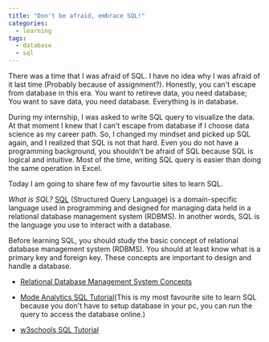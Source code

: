 ```yaml
---
title: "Don't be afraid, embrace SQL!"
categories:
  - learning
tags:
  - database
  - sql
---
```


There was a time that I was afraid of SQL. I have no idea why I was afraid of it last time (Probably because of assignment?). Honestly, you can't escape from database in this era. You want to retireve data, you need database; You want to save data, you need database. Everything is in database. 

During my internship, I was asked to write SQL query to visualize the data. At that moment I knew that I can't escape from database if I choose data science as my career path. So, I changed my mindset and picked up SQL again, and I realized that SQL is not that hard. Even you do not have a programming background, you shouldn't be afraid of SQL because SQL is logical and intuitive. Most of the time, writing SQL query is easier than doing the same operation in Excel. 

Today I am going to share few of my favourtie sites to learn SQL. 

*What is SQL?*
[SQL](https://en.wikipedia.org/wiki/SQL) (Structured Query Language) is a domain-specific language used in programming and designed for managing data held in a relational database management system (RDBMS). In another words, SQL is the language you use to interact with a database. 

Before learning SQL, you should study the basic concept of relational database management system (RDBMS). You should at least know what is a primary key and foreign key. These concepts are important to design and handle a database. 

- [Relational Database Management System Concepts](https://www.tutorialspoint.com/sql/sql-rdbms-concepts.htm) 

- [Mode Analytics SQL Tutorial](https://community.modeanalytics.com/sql/tutorial/introduction-to-sql/)(This is my most favourite site to learn SQL because you don't have to setup database in your pc, you can run the query to access the database online.)

- [w3schools SQL Tutorial](https://www.w3schools.com/sql/)



